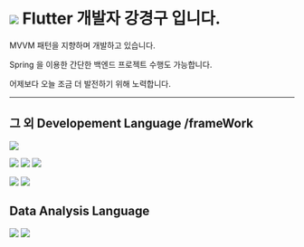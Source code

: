 # <img src="https://img.shields.io/badge/flutter-02569B?style=for-the-badge&logo=Flutter&logoColor=skyblue">  Flutter 개발자 강경구 입니다.


MVVM 패턴을 지향하며 개발하고 있습니다.


Spring 을 이용한 간단한 백엔드 프로젝트 수행도 가능합니다.


어제보다 오늘 조금 더 발전하기 위해 노력합니다.


---
## 그 외 Developement Language /frameWork


<img src="https://img.shields.io/badge/swift-F05138?style=for-the-badge&logo=Swift&logoColor=skyblue">  

  
<img src="https://img.shields.io/badge/Java-ffffff?style=for-the-badge&logo=Java&logoColor=red"> <img src="https://img.shields.io/badge/springboot-6DB33F?style=for-the-badge&logo=Springboot&logoColor=white"> <img src="https://img.shields.io/badge/spring-6DB33F?style=for-the-badge&logo=Spring&logoColor=white">     
  
<img src="https://img.shields.io/badge/python-306998?style=for-the-badge&logo=Python&logoColor=yellow"> <img src="https://img.shields.io/badge/Flask-ffffff?style=for-the-badge&logo=Flask&logoColor=black">   
  



    


## Data Analysis Language
<img src="https://img.shields.io/badge/python-306998?style=for-the-badge&logo=Python&logoColor=yellow"> <img src="https://img.shields.io/badge/R-ffffff?style=for-the-badge&logo=R&logoColor=blue">   






